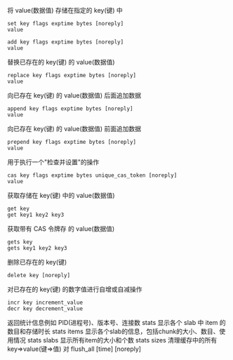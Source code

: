 将 value(数据值) 存储在指定的 key(键) 中
```
set key flags exptime bytes [noreply] 
value 

add key flags exptime bytes [noreply]
value
```

替换已存在的 key(键) 的 value(数据值)
```
replace key flags exptime bytes [noreply]
value
```

向已存在 key(键) 的 value(数据值) 后面追加数据
```
append key flags exptime bytes [noreply]
value
```

向已存在 key(键) 的 value(数据值) 前面追加数据
```
prepend key flags exptime bytes [noreply]
value
```

用于执行一个"检查并设置"的操作
```
cas key flags exptime bytes unique_cas_token [noreply]
value
```

获取存储在 key(键) 中的 value(数据值) 
```
get key
get key1 key2 key3
```

获取带有 CAS 令牌存 的 value(数据值) 
```
gets key
gets key1 key2 key3
```

删除已存在的 key(键)
```
delete key [noreply]
```

对已存在的 key(键) 的数字值进行自增或自减操作
```
incr key increment_value
decr key decrement_value
```

返回统计信息例如 PID(进程号)、版本号、连接数  stats
显示各个 slab 中 item 的数目和存储时长 stats items
显示各个slab的信息，包括chunk的大小、数目、使用情况  stats slabs
显示所有item的大小和个数 stats sizes
清理缓存中的所有 key=>value(键=>值) 对 flush_all [time] [noreply]